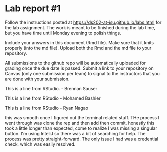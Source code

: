 
<!-- README.md is generated from README.Rmd. Please edit the README.Rmd file -->

# Lab report \#1

Follow the instructions posted at
<https://ds202-at-isu.github.io/labs.html> for the lab assignment. The
work is meant to be finished during the lab time, but you have time
until Monday evening to polish things.

Include your answers in this document (Rmd file). Make sure that it
knits properly (into the md file). Upload both the Rmd and the md file
to your repository.

All submissions to the github repo will be automatically uploaded for
grading once the due date is passed. Submit a link to your repository on
Canvas (only one submission per team) to signal to the instructors that
you are done with your submission.

This is a line from RStudio. - Brennan Sauser

This is a line from RStudio - Mohamed Bashier

This is a line from RStudio - Ryan Nagao

this was smooth once I figured out the terminal related stuff. THe process I went through was clone the rep and then add then commit. 
honestly this took a little longer than expected, come to realize I was missing a singular button. I'm using InteliJ so there was a bit of searching for help.
The process was pretty straight-forward. The only issue I had was a credential check, which was easily resolved.
